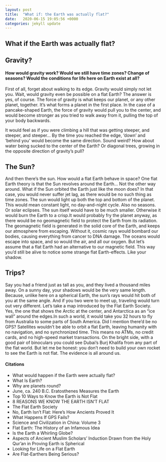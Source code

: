 ```yaml
---
layout: post
title:  "What if: the Earth was actually flat?"
date:   2020-06-15 19:05:56 +0000
categories: jekyll update
---
```

<h2>What if the Earth was actually flat?</h2>

<h2>Gravity?</h2>
<h4>How would gravity work? Would we still have time zones? Change of seasons? Would the conditions for life here on Earth exist at all?</h4>
<p>First of all, forget about walking to its edge. Gravity would simply not let you. Wait, would gravity even be possible on a flat Earth? The answer is yes, of course. The force of gravity is what keeps our planet, or any other planet, together. It’s what forms a planet in the first place. In the case of a pancake-shaped Earth, the force of gravity would pull you to the center, and would become stronger as you tried to walk away from it, pulling the top of your body backwards.</p>

<p>It would feel as if you were climbing a hill that was getting steeper, and steeper, and steeper… By the time you reached the edge, ‘down’ and ‘behind you’ would become the same direction. Sound weird? How about water being sucked to the center of the Earth? Or diagonal trees, growing in the opposite direction of gravity’s pull?</p>

<h2>The Sun?</h2>
<p>And then there’s the sun. How would a flat Earth behave in space? One flat Earth theory is that the Sun revolves around the Earth… Not the other way around. What if the Sun orbited the Earth just like the moon does? In that case, you would never suffer jet lag, as there would be no such thing as time zones. The sun would light up both the top and bottom of the planet. This would mean constant light, no day-and-night cycle. Also no seasons. Or solar eclipses. The sun itself would have to be much smaller. Otherwise it would burn the Earth to a crisp.It would probably fry the planet anyway, as there would be no geomagnetic field to protect the Earth from its radiation. The geomagnetic field is generated in the solid core of the Earth, and keeps our atmosphere from escaping. Without it, cosmic rays would bombard our bodies, causing everything from cancer to DNA damage.
The oceans would escape into space, and so would the air, and all our oxygen. But let’s assume that a flat Earth had an alternative to our magnetic field. This way you’d still be alive to notice some strange flat Earth-effects. Like your shadow.</p>

<h2>Trips?</h2>
<p>Say you had a friend just as tall as you, and they lived a thousand miles away. On a sunny day, your shadows would be the very same length. Because, unlike here on a spherical Earth, the sun’s rays would hit both of you at the same angle. And if you two were to meet up, traveling would turn out very different. Let’s take a map introduced by the Flat Earth Society. Yes, the one that shows the Arctic at the center, and Antarctica as an “ice wall” around the edges.In such a world, it would take you 32 hours to fly from Australia to some parts of South America. Did I mention there’d be no GPS? Satellites wouldn’t be able to orbit a flat Earth, leaving humanity with no navigation, and no synchronized time. This means no ATMs, no credit cards, and no high-speed market transactions. On the bright side, with a good pair of binoculars you could see Dubai’s Burj Khalifa from any part of the flat world. But let me be honest: you don’t need to build your own rocket to see the Earth is not flat. The evidence is all around us.</p>

<h4>Citations</h4>
<ul>
 <li>What would happen if the Earth were actually flat?</li>
 <li>What Is Earth?</li>
 <li>Why are planets round?</li>
 <li>June, ca. 240 B.C. Eratosthenes Measures the Earth</li>
 <li>Top 10 Ways to Know the Earth is Not Flat</li>
 <li>8 REASONS WE KNOW THE EARTH ISN’T FLAT</li>
 <li>The Flat Earth Society</li>
 <li>No, Earth Isn’t Flat: Here’s How Ancients Proved It</li>
 <li>What Happens If GPS Fails?</li>
 <li>Science and Civilization in China: Volume 3</li>
 <li>Flat Earth: The History of an Infamous Idea</li>
 <li>Is the Earth a Whirling Globe?</li>
 <li>Aspects of Ancient Muslim Scholars’ Induction Drawn from the Holy Qur’an in Proving Earth is Spherical</li>
 <li>Looking for Life on a Flat Earth</li>
 <li>Are Flat-Earthers Being Serious?</li>
</ul>
